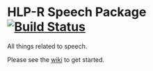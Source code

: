 # HLP-R Speech Package [![Build Status](https://api.travis-ci.org/HLP-R/hlpr_speech.png)](https://travis-ci.org/HLP-R/hlpr_speech)

All things related to speech. 

Please see the [wiki](https://github.com/HLP-R/hlpr_speech/wiki) to get started.



